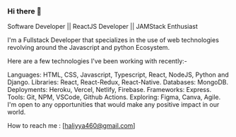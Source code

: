### Hi there 👋
Software Developer || ReactJS Developer || JAMStack Enthusiast

I'm a Fullstack Developer that specializes in the use of web technologies revolving around the Javascript and python Ecosystem.


Here are a few technologies I've been working with recently:-

Languages: HTML, CSS, Javascript, Typescript, React, NodeJS, Python and Django.
Libraries: React, React-Redux, React-Native.
Databases: MongoDB.
Deployments: Heroku, Vercel, Netlify, Firebase.
Frameworks: Express.
Tools: Git, NPM, VSCode, Github Actions.
Exploring: Figma, Canva, Agile.
I'm open to any opportunities that would make any positive impact in our world.

How to reach me : [haliyya460@gmail.com]


